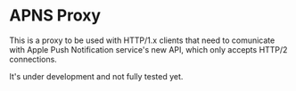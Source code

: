 # APNS Proxy

This is a proxy to be used with HTTP/1.x clients that need to comunicate with Apple Push Notification service's new API, which only accepts HTTP/2 connections.

It's under development and not fully tested yet.